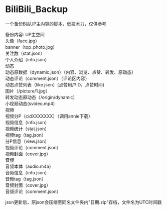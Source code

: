 # BiliBili_Backup

一个备份B站UP主内容的脚本，低技术力，仅供参考

备份内容:
UP主空间  
    头像（face.jpg）  
    banner（top_photo.jpg）  
    关注数（stat.json）  
    个人介绍（info.json）  
动态  
    动态原数据（dynamic.json）（内容、浏览、点赞、转发、原动态）  
    动态评论（comment.json）（评论区内容）  
    动态点赞列表（like.json）(点赞用户ID，点赞时间)  
    图片（/picture/1.jpg）  
    转发动态原动态（/origin/dynamic）  
    小视频动态(svideo.mp4)  
视频  
    视频分P（cidXXXXXXX）（调用annie下载）  
    视频信息（info.json）  
    视频统计（stat.json）  
    视频tag（tag.json）  
    分P信息（view.json）  
    视频评论（comment.json）  
    视频封面（cover.jpg）  
音频  
    音频本体（audio.m4a）  
    音频信息（info.json）  
    音频tag（tag.json）  
    音频封面（cover.jpg）  
    音频评论（comment.json）  

json更新后，原json会压缩至同名文件夹内"日期.zip"存档，文件名为UTC时间戳  
